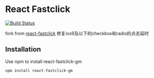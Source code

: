 # React Fastclick
[![Build Status](https://travis-ci.org/JakeSidSmith/react-fastclick.svg?branch=master)](https://travis-ci.org/JakeSidSmith/react-fastclick)

fork from [react-fastclick](https://github.com/JakeSidSmith/react-fastclick)
修复ios9及以下的checkbox和radio的点击延时

## Installation

Use npm to install react-fastclick-gm

```
npm install react-fastclick-gm
```
